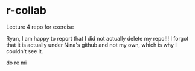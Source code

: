 # r-collab
Lecture 4 repo for exercise

Ryan, I am happy to report that I did not actually delete my repo!!! I forgot 
that it is actually under Nina's github and not my  own, which is why I couldn't see it.

do re mi


